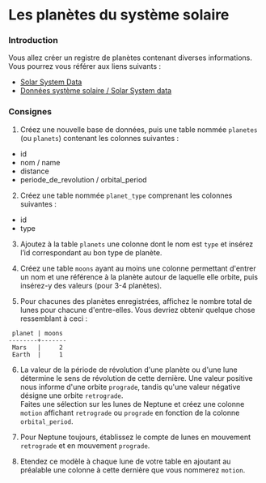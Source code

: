 # Les planètes du système solaire

### Introduction

Vous allez créer un registre de planètes contenant diverses informations. Vous pourrez vous référer aux liens suivants :

- [Solar System Data](https://nineplanets.org/solar-system-data/)
- [Données système solaire / Solar System data](https://www.datastro.eu/explore/dataset/donnees-systeme-solaire-solar-system-data/table/?disjunctive.type_d_astre_type_of_planet&disjunctive.planete_planet&sort=-ordre_order)

### Consignes

1. Créez une nouvelle base de données, puis une table nommée `planetes` (ou `planets`) contenant les colonnes suivantes :

- id
- nom / name
- distance
- periode_de_revolution / orbital_period

2. Créez une table nommée `planet_type` comprenant les colonnes suivantes :

- id
- type

3. Ajoutez à la table `planets` une colonne dont le nom est `type` et insérez l’id correspondant au bon type de planète.

4. Créez une table `moons` ayant au moins une colonne permettant d'entrer un nom et une référence à la planète autour de laquelle elle orbite, puis insérez-y des valeurs (pour 3-4 planètes).

5. Pour chacunes des planètes enregistrées, affichez le nombre total de lunes pour chacune d'entre-elles. Vous devriez obtenir quelque chose ressemblant à ceci :

```shell
 planet | moons
--------+-------
 Mars   |     2
 Earth  |     1
```

6. La valeur de la période de révolution d'une planète ou d'une lune détermine le sens de révolution de cette dernière. Une valeur positive nous informe d'une orbite `prograde`, tandis qu'une valeur négative désigne une orbite `retrograde`.  
   Faites une sélection sur les lunes de Neptune et créez une colonne `motion` affichant `retrograde` ou `prograde` en fonction de la colonne `orbital_period`.

7. Pour Neptune toujours, établissez le compte de lunes en mouvement `retrograde` et en mouvement `prograde`.

8. Etendez ce modèle à chaque lune de votre table en ajoutant au préalable une colonne à cette dernière que vous nommerez `motion`.
